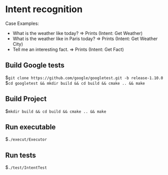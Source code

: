 # Intent recognition

Case Examples:
- What is the weather like today? => Prints (Intent: Get Weather)
- What is the weather like in Paris today? => Prints (Intent: Get Weather City)
- Tell me an interesting fact. => Prints (Intent: Get Fact)

## Build Google tests

$`git clone https://github.com/google/googletest.git -b release-1.10.0`
$`cd googletest && mkdir build && cd build && cmake .. && make`      


## Build Project

$`mkdir build && cd build && cmake .. && make`      

## Run executable
$`./execut/Executor`      

## Run tests
$`./test/IntentTest`